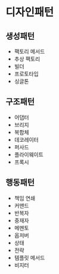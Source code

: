 # 디자인패턴

## 생성패턴
- 팩토리 메서드
- 추상 팩토리
- 빌더
- 프로토타입
- 싱글톤

## 구조패턴
- 어댑터
- 브리지
- 복합체
- 데코레이터
- 퍼사드
- 플라이웨이트
- 프록시

## 행동패턴
- 책임 연쇄
- 커맨드
- 반복자
- 중재자
- 메멘토
- 옵저버
- 상태
- 전략
- 템플릿 메서드
- 비지터
